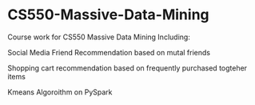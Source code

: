 # CS550-Massive-Data-Mining
Course work for CS550 Massive Data Mining Including:

Social Media Friend Recommendation based on mutal friends

Shopping cart recommendation based on frequently purchased togteher items

Kmeans Algoroithm on PySpark

